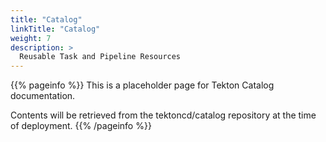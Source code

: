 ```yaml
---
title: "Catalog"
linkTitle: "Catalog"
weight: 7
description: >
  Reusable Task and Pipeline Resources
---
```


{{% pageinfo %}}
This is a placeholder page for Tekton Catalog documentation.

Contents will be retrieved from the tektoncd/catalog repository at
the time of deployment.
{{% /pageinfo %}}
